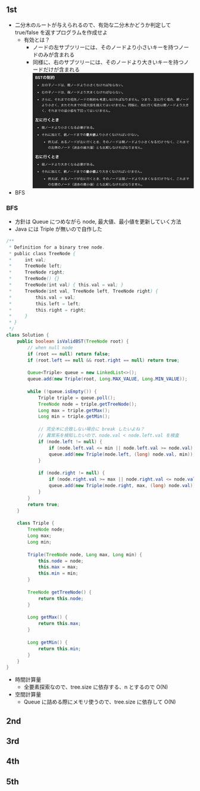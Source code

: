 ## 1st
- 二分木のルートが与えられるので、有効な二分木かどうか判定して true/false を返すプログラムを作成せよ
  - 有効とは？
    - ノードの左サブツリーには、そのノードより小さいキーを持つノードのみが含まれる
    - 同様に、右のサブツリーには、そのノードより大きいキーを持つノードだけが含まれる
      ![img.png](img.png)
- BFS

### BFS
- 方針は Queue につめながら node, 最大値、最小値を更新していく方法
- Java には Triple が無いので自作した
```java
/**
 * Definition for a binary tree node.
 * public class TreeNode {
 *     int val;
 *     TreeNode left;
 *     TreeNode right;
 *     TreeNode() {}
 *     TreeNode(int val) { this.val = val; }
 *     TreeNode(int val, TreeNode left, TreeNode right) {
 *         this.val = val;
 *         this.left = left;
 *         this.right = right;
 *     }
 * }
 */
class Solution {
    public boolean isValidBST(TreeNode root) {
        // when null node
        if (root == null) return false;
        if (root.left == null && root.right == null) return true;

        Queue<Triple> queue = new LinkedList<>();
        queue.add(new Triple(root, Long.MAX_VALUE, Long.MIN_VALUE));

        while (!queue.isEmpty()) {
            Triple triple = queue.poll();
            TreeNode node = triple.getTreeNode();
            Long max = triple.getMax();
            Long min = triple.getMin();

            // 完全木に合致しない場合に break したいよね？
            // 異常系を検知したいので、node.val < node.left.val を検査
            if (node.left != null) {
                if (node.left.val <= min || node.left.val >= node.val) return false;
                queue.add(new Triple(node.left, (long) node.val, min));
            }

            if (node.right != null) {
                if (node.right.val >= max || node.right.val <= node.val) return false;
                queue.add(new Triple(node.right, max, (long) node.val));
            }
        }
        return true;
    }

    class Triple {
        TreeNode node;
        Long max;
        Long min;

        Triple(TreeNode node, Long max, Long min) {
            this.node = node;
            this.max = max;
            this.min = min;
        }

        TreeNode getTreeNode() {
            return this.node;
        }

        Long getMax() {
            return this.max;
        }

        Long getMin() {
            return this.min;
        }
    }
}
```
- 時間計算量
    - 全要素探索なので、tree.size に依存する、n とするので O(N)
- 空間計算量
    - Queue に詰める際にメモリ使うので、tree.size に依存して O(N)

## 2nd

## 3rd

## 4th

## 5th
